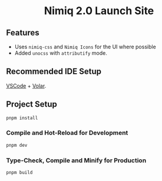 <h1 align="center">Nimiq 2.0 Launch Site</h1>

## Features

- Uses `nimiq-css` and `Nimiq Icons` for the UI where possible
- Added `unocss` with `attributify` mode.

## Recommended IDE Setup

[VSCode](https://code.visualstudio.com/) + [Volar](https://marketplace.visualstudio.com/items?itemName=Vue.volar).

## Project Setup

```sh
pnpm install
```

### Compile and Hot-Reload for Development

```sh
pnpm dev
```

### Type-Check, Compile and Minify for Production

```sh
pnpm build
```
